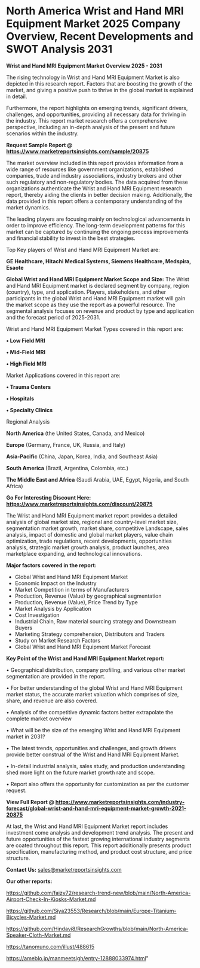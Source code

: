 # North America Wrist and Hand MRI Equipment Market 2025 Company Overview, Recent Developments and SWOT Analysis 2031

<Strong> Wrist and Hand MRI Equipment Market Overview 2025 - 2031</strong>

The rising technology in Wrist and Hand MRI Equipment Market is also depicted in this research report. Factors that are boosting the growth of the market, and giving a positive push to thrive in the global market is explained in detail.

Furthermore, the report highlights on emerging trends, significant drivers, challenges, and opportunities, providing all necessary data for thriving in the industry. This report market research offers a comprehensive perspective, including an in-depth analysis of the present and future scenarios within the industry.

<strong>Request Sample Report @ <a href=https://www.marketreportsinsights.com/sample/20875>https://www.marketreportsinsights.com/sample/20875</a></strong>

The market overview included in this report provides information from a wide range of resources like government organizations, established companies, trade and industry associations, industry brokers and other such regulatory and non-regulatory bodies. The data acquired from these organizations authenticate the Wrist and Hand MRI Equipment research report, thereby aiding the clients in better decision making. Additionally, the data provided in this report offers a contemporary understanding of the market dynamics.

The leading players are focusing mainly on technological advancements in order to improve efficiency. The long-term development patterns for this market can be captured by continuing the ongoing process improvements and financial stability to invest in the best strategies.

Top Key players of Wrist and Hand MRI Equipment Market are:

<strong>GE Healthcare, Hitachi Medical Systems, Siemens Healthcare, Medspira, Esaote</strong>

<strong><b>Global Wrist and Hand MRI Equipment Market Scope and Size:</b></strong>
The Wrist and Hand MRI Equipment market is declared segment by company, region (country), type, and application. Players, stakeholders, and other participants in the global Wrist and Hand MRI Equipment market will gain the market scope as they use the report as a powerful resource. The segmental analysis focuses on revenue and product by type and application and the forecast period of 2025-2031.

Wrist and Hand MRI Equipment Market Types covered in this report are:

<strong>• Low Field MRI

• Mid-Field MRI

• High Field MRI</strong>

Market Applications covered in this report are:

<strong>• Trauma Centers

• Hospitals

• Specialty Clinics</strong> 

Regional Analysis

<strong>North America</strong> (the United States, Canada, and Mexico)

<strong>Europe</strong> (Germany, France, UK, Russia, and Italy)

<strong>Asia-Pacific</strong> (China, Japan, Korea, India, and Southeast Asia)

<strong>South America</strong> (Brazil, Argentina, Colombia, etc.)

<strong>The Middle East and Africa</strong> (Saudi Arabia, UAE, Egypt, Nigeria, and South Africa)

<strong>Go For Interesting Discount Here: <a href=https://www.marketreportsinsights.com/discount/20875>https://www.marketreportsinsights.com/discount/20875</a></strong>

The Wrist and Hand MRI Equipment market report provides a detailed analysis of global market size, regional and country-level market size, segmentation market growth, market share, competitive Landscape, sales analysis, impact of domestic and global market players, value chain optimization, trade regulations, recent developments, opportunities analysis, strategic market growth analysis, product launches, area marketplace expanding, and technological innovations.

<strong><b>Major factors covered in the report:</b></strong>
<ul>
  <li>Global Wrist and Hand MRI Equipment Market </li>
  <li>Economic Impact on the Industry</li>
  <li>Market Competition in terms of Manufacturers</li>
  <li>Production, Revenue (Value) by geographical segmentation</li>
  <li>Production, Revenue (Value), Price Trend by Type</li>
  <li>Market Analysis by Application</li>
  <li>Cost Investigation</li>
  <li>Industrial Chain, Raw material sourcing strategy and Downstream Buyers</li>
  <li>Marketing Strategy comprehension, Distributors and Traders</li>
  <li>Study on Market Research Factors</li>
  <li>Global Wrist and Hand MRI Equipment Market Forecast</li>
</ul>

<strong><b>Key Point of the Wrist and Hand MRI Equipment Market report:</b></strong>

• Geographical distribution, company profiling, and various other market segmentation are provided in the report.

• For better understanding of the global Wrist and Hand MRI Equipment market status, the accurate market valuation which comprises of size, share, and revenue are also covered.

• Analysis of the competitive dynamic factors better extrapolate the complete market overview

• What will be the size of the emerging Wrist and Hand MRI Equipment market in 2031?

• The latest trends, opportunities and challenges, and growth drivers provide better construal of the Wrist and Hand MRI Equipment Market.

• In-detail industrial analysis, sales study, and production understanding shed more light on the future market growth rate and scope.

• Report also offers the opportunity for customization as per the customer request.

<strong><b>View Full Report @ <a href=https://www.marketreportsinsights.com/industry-forecast/global-wrist-and-hand-mri-equipment-market-growth-2021-20875>https://www.marketreportsinsights.com/industry-forecast/global-wrist-and-hand-mri-equipment-market-growth-2021-20875</a></b></strong>


At last, the Wrist and Hand MRI Equipment Market report includes investment come analysis and development trend analysis. The present and future opportunities of the fastest growing international industry segments are coated throughout this report. This report additionally presents product specification, manufacturing method, and product cost structure, and price structure.

<strong>Contact Us:</strong>
sales@marketreportsinsights.com

<strong>Our other reports:</strong>

<a href=https://github.com/faizy72/research-trend-new/blob/main/North-America-Airport-Check-In-Kiosks-Market.md>https://github.com/faizy72/research-trend-new/blob/main/North-America-Airport-Check-In-Kiosks-Market.md</a>

<a href=https://github.com/Siya23553/Research/blob/main/Europe-Titanium-Bicycles-Market.md>https://github.com/Siya23553/Research/blob/main/Europe-Titanium-Bicycles-Market.md</a>

<a href=https://github.com/Hindavi8/ResearchGrowths/blob/main/North-America-Speaker-Cloth-Market.md>https://github.com/Hindavi8/ResearchGrowths/blob/main/North-America-Speaker-Cloth-Market.md</a>

<a href=https://tanomuno.com/illust/488615>https://tanomuno.com/illust/488615</a>

<a href=https://ameblo.jp/manmeetsigh/entry-12888033974.html>https://ameblo.jp/manmeetsigh/entry-12888033974.html</a>"
